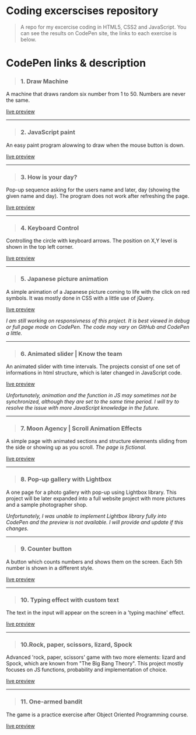 # Coding excerscises repository
> A repo for my excercise coding in HTML5, CSS2 and JavaScript. You can see the results on CodePen site, the links to each exercise is below. 

# CodePen links & description

> ### 1. Draw Machine
A machine that draws random six number from 1 to 50. Numbers are never the same.

[live preview](https://codepen.io/nikara4/pen/rNerXeq)



---
> ### 2. JavaScript paint
An easy paint program alowwing to draw when the mouse button is down.

[live preview](https://codepen.io/nikara4/pen/gOrBMoy)



---
> ### 3. How is your day?
Pop-up sequence asking for the users name and later, day (showing the given name and day). The program does not work after refreshing the page.

[live preview](https://codepen.io/nikara4/pen/jOqJgZg)



---
> ### 4. Keyboard Control
Controlling the circle with keyboard arrows. The position on X,Y level is shown in the top left corner. 

[live preview](https://codepen.io/nikara4/pen/qBNBwry)



---
> ### 5. Japanese picture animation
A simple animation of a Japanese picture coming to life with the click on red symbols. It was mostly done in CSS with a little use of jQuery.

[live preview](https://codepen.io/nikara4/pen/bGqEaaw)

_I am still working on responsivness of this project. It is best viewed in debug or full page mode on CodePen. The code may vary on GitHub and CodePen a little._



---
> ### 6. Animated slider | Know the team
An animated slider with time intervals. The projects consist of one set of informations in html structure, which is later changed in JavaScript code.

[live preview](https://codepen.io/nikara4/pen/OJpzzEG)

_Unfortunately, animation and the function in JS may sometimes not be synchronized, although they are set to the same time period. I will try to resolve the issue with more JavaScript knowledge in the future._



---
> ### 7. Moon Agency | Scroll Animation Effects
A simple page with animated sections and structure elemnents sliding from the side or showing up as you scroll. _The page is fictional._

[live preview](https://codepen.io/nikara4/pen/ExWbJjZ)



---
> ### 8. Pop-up gallery with Lightbox
A one page for a photo gallery with pop-up using Lightbox library. This project will be later expanded into a full website project with more pictures and a sample photographer shop.  

_Unfortunately, I was unable to implement Lightbox library fully into CodePen and the preview is not available. I will provide and update if this changes._



---
> ### 9. Counter button
A button which counts numbers and shows them on the screen. Each 5th number is shown in a different style.

[live preview](https://codepen.io/nikara4/pen/NWgavPe)



---
> ### 10. Typing effect with custom text
The text in the input will appear on the screen in a 'typing machine' effect.

[live preview](https://codepen.io/nikara4/pen/KKqXqmB)



---
> ### 10.Rock, paper, scissors, lizard, Spock
Advanced 'rock, paper, scissors' game with two more elements: lizard and Spock, which are known from "The Big Bang Theory". This project mostly focuses on JS functions, probability and implementation of choice.

[live preview](https://codepen.io/nikara4/pen/oNwoEvE)



---
> ### 11. One-armed bandit
The game is a practice exercise after Object Oriented Programming course.

[live preview](https://codepen.io/nikara4/pen/GREYwWr)